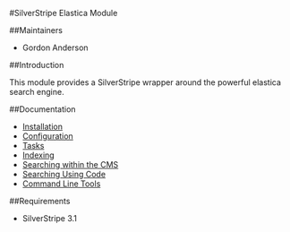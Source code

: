 #SilverStripe Elastica Module

##Maintainers

* Gordon Anderson

##Introduction

This module provides a SilverStripe wrapper around the powerful elastica search engine.

##Documentation
* [Installation](./docs/en/Installation.md)
* [Configuration](./docs/en/Configuration.md)
* [Tasks](./docs/en/Tasks.md)
* [Indexing](./docs/en/Indexing.md)
* [Searching within the CMS](./docs/en/SearchCMS.md)
* [Searching Using Code](./docs/en/SearchCoding.md)
* [Command Line Tools](./docs/en/CommandLineTools.md)

##Requirements
* SilverStripe 3.1
